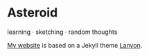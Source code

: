 # Asteroid

learning · sketching · random thoughts

[My website](https://hasturhu.github.io/) is based on a Jekyll theme [Lanyon](https://github.com/poole/lanyon).